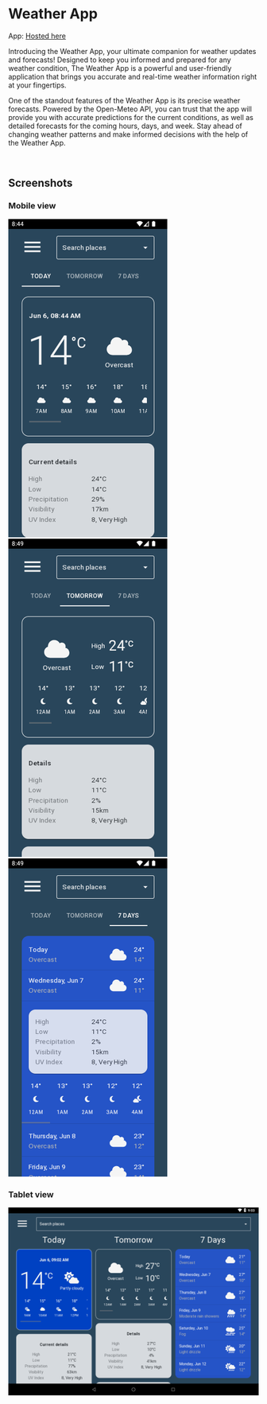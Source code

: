 # Weather App

App: <a href="https://brianwoo.github.io/weather-app">Hosted here</a>

Introducing the Weather App, your ultimate companion for weather updates and forecasts! Designed to keep you informed and prepared for any weather condition, The Weather App is a powerful and user-friendly application that brings you accurate and real-time weather information right at your fingertips.

One of the standout features of the Weather App is its precise weather forecasts. Powered by the Open-Meteo API, you can trust that the app will provide you with accurate predictions for the current conditions, as well as detailed forecasts for the coming hours, days, and week. Stay ahead of changing weather patterns and make informed decisions with the help of the Weather App.

<br/>

## Screenshots
### Mobile view
![Today view](./phone_today.png)
![Tomorrow view](./phone_tomorrow.png)
![7 Days view](./phone_7days.png)

### Tablet view
![Tablet view](./tablet.png)
